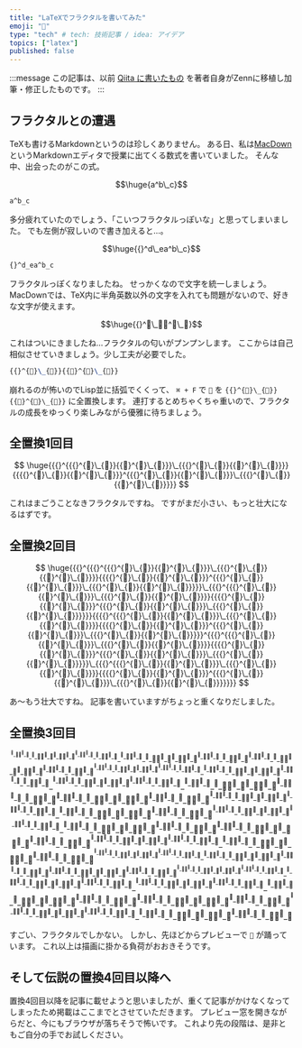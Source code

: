 ```yaml
---
title: "LaTeXでフラクタルを書いてみた"
emoji: "🍣"
type: "tech" # tech: 技術記事 / idea: アイデア
topics: ["latex"]
published: false
---
```


<!-- textlint-disable ja-technical-writing/ja-no-mixed-period -->

:::message
この記事は、以前 [Qiita に書いたもの](https://qiita.com/progfay/items/24602a95ad0c239c7a2e) を著者自身がZennに移植し加筆・修正したものです。
:::

<!-- textlint-enable ja-technical-writing/ja-no-mixed-period -->

## フラクタルとの遭遇

TeXも書けるMarkdownというのは珍しくありません。
ある日、私は[MacDown](https://macdown.uranusjr.com/) というMarkdownエディタで授業に出てくる数式を書いていました。
そんな中、出会ったのがこの式。

$$\huge{a^b\_c}$$

```tex
a^b_c
```

多分疲れていたのでしょう、「こいつフラクタルっぽいな」と思ってしまいました。
でも左側が寂しいので書き加えると...。

$$\huge{{}^d\_ea^b\_c}$$

```tex
{}^d_ea^b_c
```

フラクタルっぽくなりましたね。
せっかくなので文字を統一しましょう。
MacDownでは、TeX内に半角英数以外の文字を入れても問題がないので、好きな文字が使えます。

$$\huge{{}^🍣\_🍣🍣^🍣\_🍣}$$

これはついにきましたね...フラクタルの匂いがプンプンします。
ここからは自己相似させていきましょう。少し工夫が必要でした。

```tex
{{}^{🍣}\_{🍣}}{{🍣}^{🍣}\_{🍣}}
```

崩れるのが怖いのでLisp並に括弧でくくって、 `⌘ + F` で `🍣` を `{{}^{🍣}\_{🍣}}{{🍣}^{🍣}\_{🍣}}` に全置換します。
連打するとめちゃくちゃ重いので、フラクタルの成長をゆっくり楽しみながら優雅に待ちましょう。

## 全置換1回目

<!-- textlint-disable ja-technical-writing/sentence-length -->

$$
\huge{{{}^{{{}^{🍣}\_{🍣}}{{🍣}^{🍣}\_{🍣}}}\_{{{}^{🍣}\_{🍣}}{{🍣}^{🍣}\_{🍣}}}}{{{{}^{🍣}\_{🍣}}{{🍣}^{🍣}\_{🍣}}}^{{{}^{🍣}\_{🍣}}{{🍣}^{🍣}\_{🍣}}}\_{{{}^{🍣}\_{🍣}}{{🍣}^{🍣}\_{🍣}}}}}
$$

<!-- textlint-enable ja-technical-writing/sentence-length -->

これはまごうことなきフラクタルですね。
ですがまだ小さい、もっと壮大になるはずです。

## 全置換2回目

<!-- textlint-disable ja-technical-writing/sentence-length -->

$$
\huge{{{}^{{{}^{{{}^{🍣}\_{🍣}}{{🍣}^{🍣}\_{🍣}}}\_{{{}^{🍣}\_{🍣}}{{🍣}^{🍣}\_{🍣}}}}{{{{}^{🍣}\_{🍣}}{{🍣}^{🍣}\_{🍣}}}^{{{}^{🍣}\_{🍣}}{{🍣}^{🍣}\_{🍣}}}\_{{{}^{🍣}\_{🍣}}{{🍣}^{🍣}\_{🍣}}}}}\_{{{}^{{{}^{🍣}\_{🍣}}{{🍣}^{🍣}\_{🍣}}}\_{{{}^{🍣}\_{🍣}}{{🍣}^{🍣}\_{🍣}}}}{{{{}^{🍣}\_{🍣}}{{🍣}^{🍣}\_{🍣}}}^{{{}^{🍣}\_{🍣}}{{🍣}^{🍣}\_{🍣}}}\_{{{}^{🍣}\_{🍣}}{{🍣}^{🍣}\_{🍣}}}}}}{{{{}^{{{}^{🍣}\_{🍣}}{{🍣}^{🍣}\_{🍣}}}\_{{{}^{🍣}\_{🍣}}{{🍣}^{🍣}\_{🍣}}}}{{{{}^{🍣}\_{🍣}}{{🍣}^{🍣}\_{🍣}}}^{{{}^{🍣}\_{🍣}}{{🍣}^{🍣}\_{🍣}}}\_{{{}^{🍣}\_{🍣}}{{🍣}^{🍣}\_{🍣}}}}}^{{{}^{{{}^{🍣}\_{🍣}}{{🍣}^{🍣}\_{🍣}}}\_{{{}^{🍣}\_{🍣}}{{🍣}^{🍣}\_{🍣}}}}{{{{}^{🍣}\_{🍣}}{{🍣}^{🍣}\_{🍣}}}^{{{}^{🍣}\_{🍣}}{{🍣}^{🍣}\_{🍣}}}\_{{{}^{🍣}\_{🍣}}{{🍣}^{🍣}\_{🍣}}}}}\_{{{}^{{{}^{🍣}\_{🍣}}{{🍣}^{🍣}\_{🍣}}}\_{{{}^{🍣}\_{🍣}}{{🍣}^{🍣}\_{🍣}}}}{{{{}^{🍣}\_{🍣}}{{🍣}^{🍣}\_{🍣}}}^{{{}^{🍣}\_{🍣}}{{🍣}^{🍣}\_{🍣}}}\_{{{}^{🍣}\_{🍣}}{{🍣}^{🍣}\_{🍣}}}}}}}
$$

<!-- textlint-enable ja-technical-writing/sentence-length -->

あ〜もう壮大ですね。
記事を書いていますがちょっと重くなりだしました。

## 全置換3回目

<!-- textlint-disable ja-technical-writing/sentence-length -->

$$
{{}^{{{}^{{{}^{{{}^{🍣}\_{🍣}}{{🍣}^{🍣}\_{🍣}}}\_{{{}^{🍣}\_{🍣}}{{🍣}^{🍣}\_{🍣}}}}{{{{}^{🍣}\_{🍣}}{{🍣}^{🍣}\_{🍣}}}^{{{}^{🍣}\_{🍣}}{{🍣}^{🍣}\_{🍣}}}\_{{{}^{🍣}\_{🍣}}{{🍣}^{🍣}\_{🍣}}}}}\_{{{}^{{{}^{🍣}\_{🍣}}{{🍣}^{🍣}\_{🍣}}}\_{{{}^{🍣}\_{🍣}}{{🍣}^{🍣}\_{🍣}}}}{{{{}^{🍣}\_{🍣}}{{🍣}^{🍣}\_{🍣}}}^{{{}^{🍣}\_{🍣}}{{🍣}^{🍣}\_{🍣}}}\_{{{}^{🍣}\_{🍣}}{{🍣}^{🍣}\_{🍣}}}}}}{{{{}^{{{}^{🍣}\_{🍣}}{{🍣}^{🍣}\_{🍣}}}\_{{{}^{🍣}\_{🍣}}{{🍣}^{🍣}\_{🍣}}}}{{{{}^{🍣}\_{🍣}}{{🍣}^{🍣}\_{🍣}}}^{{{}^{🍣}\_{🍣}}{{🍣}^{🍣}\_{🍣}}}\_{{{}^{🍣}\_{🍣}}{{🍣}^{🍣}\_{🍣}}}}}^{{{}^{{{}^{🍣}\_{🍣}}{{🍣}^{🍣}\_{🍣}}}\_{{{}^{🍣}\_{🍣}}{{🍣}^{🍣}\_{🍣}}}}{{{{}^{🍣}\_{🍣}}{{🍣}^{🍣}\_{🍣}}}^{{{}^{🍣}\_{🍣}}{{🍣}^{🍣}\_{🍣}}}\_{{{}^{🍣}\_{🍣}}{{🍣}^{🍣}\_{🍣}}}}}\_{{{}^{{{}^{🍣}\_{🍣}}{{🍣}^{🍣}\_{🍣}}}\_{{{}^{🍣}\_{🍣}}{{🍣}^{🍣}\_{🍣}}}}{{{{}^{🍣}\_{🍣}}{{🍣}^{🍣}\_{🍣}}}^{{{}^{🍣}\_{🍣}}{{🍣}^{🍣}\_{🍣}}}\_{{{}^{🍣}\_{🍣}}{{🍣}^{🍣}\_{🍣}}}}}}}\_{{{}^{{{}^{{{}^{🍣}\_{🍣}}{{🍣}^{🍣}\_{🍣}}}\_{{{}^{🍣}\_{🍣}}{{🍣}^{🍣}\_{🍣}}}}{{{{}^{🍣}\_{🍣}}{{🍣}^{🍣}\_{🍣}}}^{{{}^{🍣}\_{🍣}}{{🍣}^{🍣}\_{🍣}}}\_{{{}^{🍣}\_{🍣}}{{🍣}^{🍣}\_{🍣}}}}}\_{{{}^{{{}^{🍣}\_{🍣}}{{🍣}^{🍣}\_{🍣}}}\_{{{}^{🍣}\_{🍣}}{{🍣}^{🍣}\_{🍣}}}}{{{{}^{🍣}\_{🍣}}{{🍣}^{🍣}\_{🍣}}}^{{{}^{🍣}\_{🍣}}{{🍣}^{🍣}\_{🍣}}}\_{{{}^{🍣}\_{🍣}}{{🍣}^{🍣}\_{🍣}}}}}}{{{{}^{{{}^{🍣}\_{🍣}}{{🍣}^{🍣}\_{🍣}}}\_{{{}^{🍣}\_{🍣}}{{🍣}^{🍣}\_{🍣}}}}{{{{}^{🍣}\_{🍣}}{{🍣}^{🍣}\_{🍣}}}^{{{}^{🍣}\_{🍣}}{{🍣}^{🍣}\_{🍣}}}\_{{{}^{🍣}\_{🍣}}{{🍣}^{🍣}\_{🍣}}}}}^{{{}^{{{}^{🍣}\_{🍣}}{{🍣}^{🍣}\_{🍣}}}\_{{{}^{🍣}\_{🍣}}{{🍣}^{🍣}\_{🍣}}}}{{{{}^{🍣}\_{🍣}}{{🍣}^{🍣}\_{🍣}}}^{{{}^{🍣}\_{🍣}}{{🍣}^{🍣}\_{🍣}}}\_{{{}^{🍣}\_{🍣}}{{🍣}^{🍣}\_{🍣}}}}}\_{{{}^{{{}^{🍣}\_{🍣}}{{🍣}^{🍣}\_{🍣}}}\_{{{}^{🍣}\_{🍣}}{{🍣}^{🍣}\_{🍣}}}}{{{{}^{🍣}\_{🍣}}{{🍣}^{🍣}\_{🍣}}}^{{{}^{🍣}\_{🍣}}{{🍣}^{🍣}\_{🍣}}}\_{{{}^{🍣}\_{🍣}}{{🍣}^{🍣}\_{🍣}}}}}}}}{{{{}^{{{}^{{{}^{🍣}\_{🍣}}{{🍣}^{🍣}\_{🍣}}}\_{{{}^{🍣}\_{🍣}}{{🍣}^{🍣}\_{🍣}}}}{{{{}^{🍣}\_{🍣}}{{🍣}^{🍣}\_{🍣}}}^{{{}^{🍣}\_{🍣}}{{🍣}^{🍣}\_{🍣}}}\_{{{}^{🍣}\_{🍣}}{{🍣}^{🍣}\_{🍣}}}}}\_{{{}^{{{}^{🍣}\_{🍣}}{{🍣}^{🍣}\_{🍣}}}\_{{{}^{🍣}\_{🍣}}{{🍣}^{🍣}\_{🍣}}}}{{{{}^{🍣}\_{🍣}}{{🍣}^{🍣}\_{🍣}}}^{{{}^{🍣}\_{🍣}}{{🍣}^{🍣}\_{🍣}}}\_{{{}^{🍣}\_{🍣}}{{🍣}^{🍣}\_{🍣}}}}}}{{{{}^{{{}^{🍣}\_{🍣}}{{🍣}^{🍣}\_{🍣}}}\_{{{}^{🍣}\_{🍣}}{{🍣}^{🍣}\_{🍣}}}}{{{{}^{🍣}\_{🍣}}{{🍣}^{🍣}\_{🍣}}}^{{{}^{🍣}\_{🍣}}{{🍣}^{🍣}\_{🍣}}}\_{{{}^{🍣}\_{🍣}}{{🍣}^{🍣}\_{🍣}}}}}^{{{}^{{{}^{🍣}\_{🍣}}{{🍣}^{🍣}\_{🍣}}}\_{{{}^{🍣}\_{🍣}}{{🍣}^{🍣}\_{🍣}}}}{{{{}^{🍣}\_{🍣}}{{🍣}^{🍣}\_{🍣}}}^{{{}^{🍣}\_{🍣}}{{🍣}^{🍣}\_{🍣}}}\_{{{}^{🍣}\_{🍣}}{{🍣}^{🍣}\_{🍣}}}}}\_{{{}^{{{}^{🍣}\_{🍣}}{{🍣}^{🍣}\_{🍣}}}\_{{{}^{🍣}\_{🍣}}{{🍣}^{🍣}\_{🍣}}}}{{{{}^{🍣}\_{🍣}}{{🍣}^{🍣}\_{🍣}}}^{{{}^{🍣}\_{🍣}}{{🍣}^{🍣}\_{🍣}}}\_{{{}^{🍣}\_{🍣}}{{🍣}^{🍣}\_{🍣}}}}}}}^{{{}^{{{}^{{{}^{🍣}\_{🍣}}{{🍣}^{🍣}\_{🍣}}}\_{{{}^{🍣}\_{🍣}}{{🍣}^{🍣}\_{🍣}}}}{{{{}^{🍣}\_{🍣}}{{🍣}^{🍣}\_{🍣}}}^{{{}^{🍣}\_{🍣}}{{🍣}^{🍣}\_{🍣}}}\_{{{}^{🍣}\_{🍣}}{{🍣}^{🍣}\_{🍣}}}}}\_{{{}^{{{}^{🍣}\_{🍣}}{{🍣}^{🍣}\_{🍣}}}\_{{{}^{🍣}\_{🍣}}{{🍣}^{🍣}\_{🍣}}}}{{{{}^{🍣}\_{🍣}}{{🍣}^{🍣}\_{🍣}}}^{{{}^{🍣}\_{🍣}}{{🍣}^{🍣}\_{🍣}}}\_{{{}^{🍣}\_{🍣}}{{🍣}^{🍣}\_{🍣}}}}}}{{{{}^{{{}^{🍣}\_{🍣}}{{🍣}^{🍣}\_{🍣}}}\_{{{}^{🍣}\_{🍣}}{{🍣}^{🍣}\_{🍣}}}}{{{{}^{🍣}\_{🍣}}{{🍣}^{🍣}\_{🍣}}}^{{{}^{🍣}\_{🍣}}{{🍣}^{🍣}\_{🍣}}}\_{{{}^{🍣}\_{🍣}}{{🍣}^{🍣}\_{🍣}}}}}^{{{}^{{{}^{🍣}\_{🍣}}{{🍣}^{🍣}\_{🍣}}}\_{{{}^{🍣}\_{🍣}}{{🍣}^{🍣}\_{🍣}}}}{{{{}^{🍣}\_{🍣}}{{🍣}^{🍣}\_{🍣}}}^{{{}^{🍣}\_{🍣}}{{🍣}^{🍣}\_{🍣}}}\_{{{}^{🍣}\_{🍣}}{{🍣}^{🍣}\_{🍣}}}}}\_{{{}^{{{}^{🍣}\_{🍣}}{{🍣}^{🍣}\_{🍣}}}\_{{{}^{🍣}\_{🍣}}{{🍣}^{🍣}\_{🍣}}}}{{{{}^{🍣}\_{🍣}}{{🍣}^{🍣}\_{🍣}}}^{{{}^{🍣}\_{🍣}}{{🍣}^{🍣}\_{🍣}}}\_{{{}^{🍣}\_{🍣}}{{🍣}^{🍣}\_{🍣}}}}}}}\_{{{}^{{{}^{{{}^{🍣}\_{🍣}}{{🍣}^{🍣}\_{🍣}}}\_{{{}^{🍣}\_{🍣}}{{🍣}^{🍣}\_{🍣}}}}{{{{}^{🍣}\_{🍣}}{{🍣}^{🍣}\_{🍣}}}^{{{}^{🍣}\_{🍣}}{{🍣}^{🍣}\_{🍣}}}\_{{{}^{🍣}\_{🍣}}{{🍣}^{🍣}\_{🍣}}}}}\_{{{}^{{{}^{🍣}\_{🍣}}{{🍣}^{🍣}\_{🍣}}}\_{{{}^{🍣}\_{🍣}}{{🍣}^{🍣}\_{🍣}}}}{{{{}^{🍣}\_{🍣}}{{🍣}^{🍣}\_{🍣}}}^{{{}^{🍣}\_{🍣}}{{🍣}^{🍣}\_{🍣}}}\_{{{}^{🍣}\_{🍣}}{{🍣}^{🍣}\_{🍣}}}}}}{{{{}^{{{}^{🍣}\_{🍣}}{{🍣}^{🍣}\_{🍣}}}\_{{{}^{🍣}\_{🍣}}{{🍣}^{🍣}\_{🍣}}}}{{{{}^{🍣}\_{🍣}}{{🍣}^{🍣}\_{🍣}}}^{{{}^{🍣}\_{🍣}}{{🍣}^{🍣}\_{🍣}}}\_{{{}^{🍣}\_{🍣}}{{🍣}^{🍣}\_{🍣}}}}}^{{{}^{{{}^{🍣}\_{🍣}}{{🍣}^{🍣}\_{🍣}}}\_{{{}^{🍣}\_{🍣}}{{🍣}^{🍣}\_{🍣}}}}{{{{}^{🍣}\_{🍣}}{{🍣}^{🍣}\_{🍣}}}^{{{}^{🍣}\_{🍣}}{{🍣}^{🍣}\_{🍣}}}\_{{{}^{🍣}\_{🍣}}{{🍣}^{🍣}\_{🍣}}}}}\_{{{}^{{{}^{🍣}\_{🍣}}{{🍣}^{🍣}\_{🍣}}}\_{{{}^{🍣}\_{🍣}}{{🍣}^{🍣}\_{🍣}}}}{{{{}^{🍣}\_{🍣}}{{🍣}^{🍣}\_{🍣}}}^{{{}^{🍣}\_{🍣}}{{🍣}^{🍣}\_{🍣}}}\_{{{}^{🍣}\_{🍣}}{{🍣}^{🍣}\_{🍣}}}}}}}}
$$

<!-- textlint-enable ja-technical-writing/sentence-length -->

すごい、フラクタルでしかない。
しかし、先ほどからプレビューで `🍣` が踊っています。
これ以上は描画に掛かる負荷がおおきそうです。

## そして伝説の置換4回目以降へ

置換4回目以降を記事に載せようと思いましたが、重くて記事がかけなくなってしまったため掲載はここまでとさせていただきます。
プレビュー窓を開きながらだと、今にもブラウザが落ちそうで怖いです。
これより先の段階は、是非ともご自分の手でお試しください。
